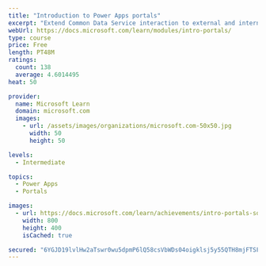 ```yaml
---
title: "Introduction to Power Apps portals"
excerpt: "Extend Common Data Service interaction to external and internal audiences such as customers, partners, and employees. Use portals to set up an interactive, web-based sales, services, support, and social engagement application platform to connect with customers, engage with communities, manage site content, and empower your channel partners. Empower anyone inside or outside your organization to interact with Common Data Service data by using portals."
webUrl: https://docs.microsoft.com/learn/modules/intro-portals/
type: course
price: Free
length: PT48M
ratings:
  count: 138
  average: 4.6014495
heat: 50

provider:
  name: Microsoft Learn
  domain: microsoft.com
  images:
    - url: /assets/images/organizations/microsoft.com-50x50.jpg
      width: 50
      height: 50

levels:
  - Intermediate

topics:
  - Power Apps
  - Portals

images:
  - url: https://docs.microsoft.com/learn/achievements/intro-portals-social.png
    width: 800
    height: 400
    isCached: true

secured: "6YGJD19lvlHw2aTswr0wu5dpmP6lQ58csVbWDs04oigklsj5y55QTH8mjFTSFQwxTYWt+4KgKqyW1IkQeO0NHmRek4a+SxRFsK/5VGT6L6fmZFft8nOi65OoYtOOhUDNKdzGODn/hYsIx0ZjqlSPyDV76f3KW1cAMWpxrjDn9in3tZBCm57GRUOM0D2CzlfJW4abpMlFL7/P5BtwHFFJDtTTiaa6xffPzeXCaXq5G41TcTGp+Q1hMvt8PS/rPziLVn5wF3INhPEcllEBZVrg6kPavVRh9BOgVQNHcKKqyZie1U1za43l8jdf9RugOX6ECmW8VcueHOgpnrLiLnhuqjvvokiEhU4t0xldjFH57IiK9XABsn1UoD27RD3c3hVJsG3g5SZp+lruwwcgMW7NInblg6HMj8c6u7KkoDPC2Bo=;O612lJBe44SYz00uZyh58A=="
---
```


